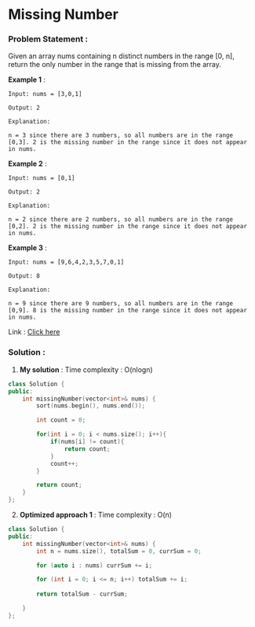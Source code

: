 # Missing Number

### Problem Statement : 

Given an array nums containing n distinct numbers in the range [0, n], return the only number in the range that is missing from the array.

**Example 1** :
```
Input: nums = [3,0,1]

Output: 2

Explanation:

n = 3 since there are 3 numbers, so all numbers are in the range [0,3]. 2 is the missing number in the range since it does not appear in nums.
```

**Example 2** :
```
Input: nums = [0,1]

Output: 2

Explanation:

n = 2 since there are 2 numbers, so all numbers are in the range [0,2]. 2 is the missing number in the range since it does not appear in nums.
```

**Example 3** :
```
Input: nums = [9,6,4,2,3,5,7,0,1]

Output: 8

Explanation:

n = 9 since there are 9 numbers, so all numbers are in the range [0,9]. 8 is the missing number in the range since it does not appear in nums.
```

Link : [Click here](https://leetcode.com/problems/missing-number/description/)

### Solution : 

1. **My solution** : Time complexity : O(nlogn)

```C++
class Solution {
public:
    int missingNumber(vector<int>& nums) {
        sort(nums.begin(), nums.end());

        int count = 0;

        for(int i = 0; i < nums.size(); i++){
            if(nums[i] != count){
                return count;
            }
            count++;
        }

        return count;
    }
};
```

2. **Optimized approach 1** : Time complexity : O(n)

```C++
class Solution {
public:
    int missingNumber(vector<int>& nums) {
        int n = nums.size(), totalSum = 0, currSum = 0;

        for (auto i : nums) currSum += i;

        for (int i = 0; i <= n; i++) totalSum += i;
        
        return totalSum - currSum;

    }
};
```
